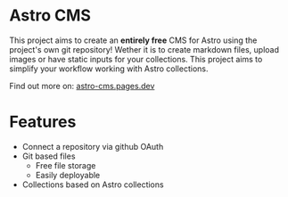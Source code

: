 # Astro CMS
This project aims to create an **entirely free** CMS for Astro using the project's own git repository! Wether it is to create markdown files, upload images or have static inputs for your collections. This project aims to simplify your workflow working with Astro collections.

Find out more on: [astro-cms.pages.dev](https://astro-cms.pages.dev)

# Features

- Connect a repository via github OAuth
- Git based files
    -   Free file storage
    -   Easily deployable
-  Collections based on Astro collections